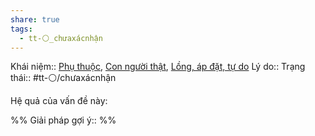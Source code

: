 ```yaml
---
share: true
tags:
  - tt-⚪_chưaxácnhận
---
```


Khái niệm:: [Phụ thuộc](../T%E1%BB%AB%20%C4%91i%E1%BB%83n/Ti%C3%AAu%20c%E1%BB%B1c/Ph%E1%BB%A5%20thu%E1%BB%99c.md), [Con người thật](../T%E1%BB%AB%20%C4%91i%E1%BB%83n/T%C3%ADch%20c%E1%BB%B1c/Con%20ng%C6%B0%E1%BB%9Di%20th%E1%BA%ADt.md), [Lồng, áp đặt, tự do](../T%E1%BB%AB%20%C4%91i%E1%BB%83n/Trung%20t%C3%ADnh/L%E1%BB%93ng,%20%C3%A1p%20%C4%91%E1%BA%B7t,%20t%E1%BB%B1%20do.md)
Lý do:: 
Trạng thái:: #tt-⚪/chưaxácnhận

Hệ quả của vấn đề này:


%%
Giải pháp gợi ý:: 
%%


